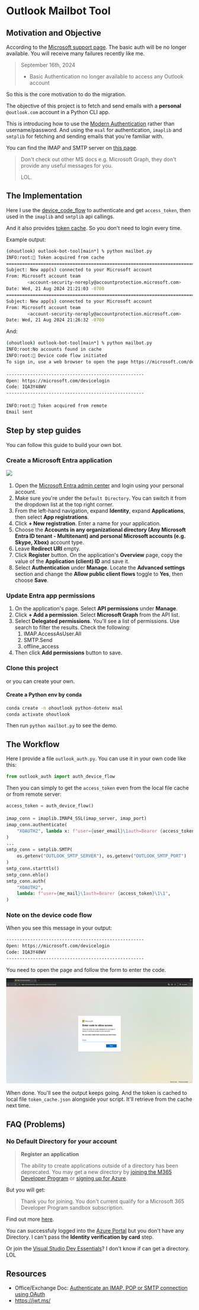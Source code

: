 # Outlook Mailbot Tool

## Motivation and Objective

According to the [Microsoft support page](https://support.microsoft.com/en-us/office/modern-authentication-methods-now-needed-to-continue-syncing-outlook-email-in-non-microsoft-email-apps-c5d65390-9676-4763-b41f-d7986499a90d). The basic auth will be no longer available. You will receive many failures recently like me.

> September 16th, 2024 
>
> - Basic Authentication no longer available to access any Outlook account

So this is the core motivation to do the migration.

The objective of this project is to fetch and send emails with a **personal** `@outlook.com` account in a Python CLI app.

This is introducing how to use the [Modern Authentication](https://support.microsoft.com/en-us/office/modern-authentication-methods-now-needed-to-continue-syncing-outlook-email-in-non-microsoft-email-apps-c5d65390-9676-4763-b41f-d7986499a90d) rather than username/password. And using the `msal` for authentication, `imaplib` and `smtplib` for fetching and sending emails that you're familiar with.

You can find the IMAP and SMTP server on [this page](https://support.microsoft.com/en-us/office/pop-imap-and-smtp-settings-for-outlook-com-d088b986-291d-42b8-9564-9c414e2aa040). 

> Don't check out other MS docs e.g. Microsoft Graph, they don't provide any useful messages for you.
>
> LOL.

## The Implementation

Here I use the [device_code_flow](https://learn.microsoft.com/en-us/entra/identity-platform/v2-oauth2-device-code) to authenticate and get `access_token`, then used in the `imaplib` and `smtplib` api callings.

And it also provides [token cache](https://learn.microsoft.com/en-us/python/api/msal/msal.token_cache.serializabletokencache?view=msal-py-latest). So you don't need to login every time.

Example output:

```sh
(ohoutlook) outlook-bot-tool[main*] % python mailbot.py
INFO:root:🔐 Token acquired from cache
====================================================================================================
Subject: New app(s) connected to your Microsoft account
From: Microsoft account team
        <account-security-noreply@accountprotection.microsoft.com>
Date: Wed, 21 Aug 2024 21:21:03 -0700
====================================================================================================
Subject: New app(s) connected to your Microsoft account
From: Microsoft account team
        <account-security-noreply@accountprotection.microsoft.com>
Date: Wed, 21 Aug 2024 21:26:32 -0700
```

And:

```sh
(ohoutlook) outlook-bot-tool[main*] % python mailbot.py
INFO:root:No accounts found in cache
INFO:root:🔑 Device code flow initiated
To sign in, use a web browser to open the page https://microsoft.com/devicelogin and enter the code IQA3Y48WV to authenticate.

----------------------------------------------------
Open: https://microsoft.com/devicelogin
Code: IQA3Y48WV
----------------------------------------------------

INFO:root:🔐 Token acquired from remote
Email sent
```

## Step by step guides

You can follow this guide to build your own bot.

### Create a Microsoft Entra application

![](https://learn.microsoft.com/en-us/graph/tutorials/images/entra-portal-app-registrations.png)

1. Open the [Microsoft Entra admin center](https://entra.microsoft.com/) and login using your personal account.
2. Make sure you're under the `Default Directory`. You can switch it from the dropdown list at the top right corner.
3. From the left-hand navigation, expand **Identity**, expand **Applications**, then select **App registrations**.
4. Click **+ New registration**. Enter a name for your application.
5. Choose the **Accounts in any organizational directory (Any Microsoft Entra ID tenant - Multitenant) and personal Microsoft accounts (e.g. Skype, Xbox)** account type.
6. Leave **Redirect URI** empty.
7. Click **Register** button. On the application's **Overview** page, copy the value of the **Application (client) ID** and save it.
8. Select **Authentication** under **Manage**. Locate the **Advanced settings** section and change the **Allow public client flows** toggle to **Yes**, then choose **Save**.

### Update Entra app permissions

1. On the application's page. Select **API permissions** under **Manage**.
2. Click **+ Add a permission**. Select **Microsoft Graph** from the API list.
3. Select **Delegated permissions**. You'll see a list of permissions. Use search to filter the results. Check the following:
   1. IMAP.AccessAsUser.All
   2. SMTP.Send
   3. offline_access
4. Then click **Add permissions** button to save.

### Clone this project

or you can create your own.

#### Create a Python env by conda

```sh
conda create -n ohoutlook python-dotenv msal
conda activate ohoutlook
```

Then run `python mailbot.py` to see the demo.

## The Workflow

Here I provide a file `outlook_auth.py`. You can use it in your own code like this:

```python
from outlook_auth import auth_device_flow
```

Then you can simply to get the `access_token` even from the local file cache or from remote server:

```python
access_token = auth_device_flow()

imap_conn = imaplib.IMAP4_SSL(imap_server, imap_port)
imap_conn.authenticate(
    "XOAUTH2", lambda x: f"user={user_email}\1auth=Bearer {access_token}\1\1"
)
...
smtp_conn = smtplib.SMTP(
    os.getenv("OUTLOOK_SMTP_SERVER"), os.getenv("OUTLOOK_SMTP_PORT")
)
smtp_conn.starttls()
smtp_conn.ehlo()
smtp_conn.auth(
    "XOAUTH2",
    lambda: f"user={me_mail}\1auth=Bearer {access_token}\1\1",
)
```

### Note on the device code flow

When you see this message in your output:

```sh
----------------------------------------------------
Open: https://microsoft.com/devicelogin
Code: IQA3Y48WV
----------------------------------------------------
```

You need to open the page and follow the form to enter the code. 

![outlook_device_code_login_1](README/outlook_device_code_login_1.png)

When done. You'll see the output keeps going. And the token is cached to local file `token_cache.json` alongside your script. It'll retrieve from the cache next time.

## FAQ (Problems)

### No Default Directory for your account

> **Register an application**
>
> The ability to create applications outside of a directory has been deprecated. You may get a new directory by [joining the M365 Developer Program](https://aka.ms/joinM365DeveloperProgram) or [signing up for Azure](https://aka.ms/signUpForAzure).

But you will get:

> Thank you for joining. You don't current qualify for a Microsoft 365 Developer Program sandbox subscription.

Find out more [here](https://learn.microsoft.com/en-us/office/developer-program/microsoft-365-developer-program-faq).

You can successfuly logged into the [Azure Portal](https://portal.azure.com) but you don't have any Directory. I can't pass the **Identity verification by card** step.

Or join the [Visual Studio Dev Essentials](https://visualstudio.microsoft.com/dev-essentials/)? I don't know if can get a directory. LOL

## Resources

- Office/Exchange Doc: [Authenticate an IMAP, POP or SMTP connection using OAuth](https://learn.microsoft.com/en-us/exchange/client-developer/legacy-protocols/how-to-authenticate-an-imap-pop-smtp-application-by-using-oauth)
- https://jwt.ms/
